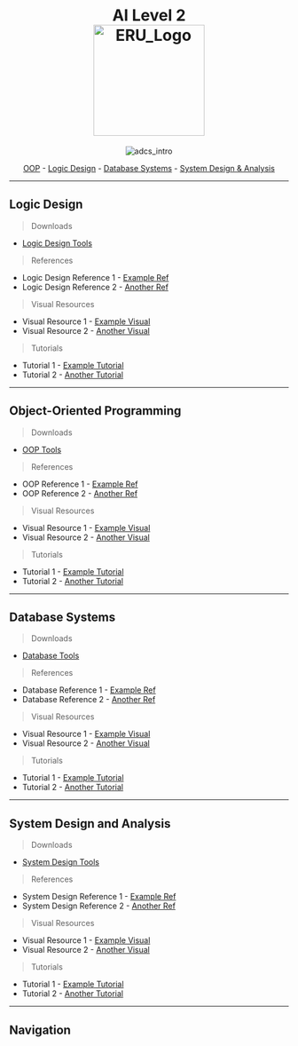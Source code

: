 <h1 align="center">
  AI Level 2 
  
  <br>
  <img src="https://scontent.fcai19-6.fna.fbcdn.net/v/t39.30808-6/408106767_752809753556429_1220078566625136899_n.jpg?_nc_cat=106&ccb=1-7&_nc_sid=6ee11a&_nc_ohc=qCV7gXzPh-oQ7kNvgFrBznV&_nc_ht=scontent.fcai19-6.fna&_nc_gid=AJwYZZnCFJD9ixXvbb977RJ&oh=00_AYC3GQaJ_FEEsmQANgF0N9b8murKYHK7J5rH4hWy47Z7vQ&oe=6701F3D4" alt="ERU_Logo" width="200">
</h1>

<p align="center">
  <img src="https://github.com/ah2devio/ERU/blob/main/_RES/fd_vs_mk4.gif" alt="adcs_intro"  align="center">
  <p align="center">
  <a href="#object-oriented-programming">OOP</a> - 
  <a href="#logic-design">Logic Design</a> - 
  <a href="#database-systems">Database Systems</a> - 
  <a href="#system-design-and-analysis">System Design & Analysis</a>
</p>
</p>

---

## Logic Design
> Downloads
- <a href="#">Logic Design Tools</a>

> References
- Logic Design Reference 1 - [Example Ref](https://example.com)
- Logic Design Reference 2 - [Another Ref](https://anotherexample.com)

> Visual Resources
- Visual Resource 1 - [Example Visual](https://example.com)
- Visual Resource 2 - [Another Visual](https://anotherexample.com)

> Tutorials
- Tutorial 1 - [Example Tutorial](https://example.com)
- Tutorial 2 - [Another Tutorial](https://anotherexample.com)

---

## Object-Oriented Programming
> Downloads
- <a href="#">OOP Tools</a>

> References
- OOP Reference 1 - [Example Ref](https://example.com)
- OOP Reference 2 - [Another Ref](https://anotherexample.com)

> Visual Resources
- Visual Resource 1 - [Example Visual](https://example.com)
- Visual Resource 2 - [Another Visual](https://anotherexample.com)

> Tutorials
- Tutorial 1 - [Example Tutorial](https://example.com)
- Tutorial 2 - [Another Tutorial](https://anotherexample.com)

---

## Database Systems
> Downloads
- <a href="#">Database Tools</a>

> References
- Database Reference 1 - [Example Ref](https://example.com)
- Database Reference 2 - [Another Ref](https://anotherexample.com)

> Visual Resources
- Visual Resource 1 - [Example Visual](https://example.com)
- Visual Resource 2 - [Another Visual](https://anotherexample.com)

> Tutorials
- Tutorial 1 - [Example Tutorial](https://example.com)
- Tutorial 2 - [Another Tutorial](https://anotherexample.com)

---

## System Design and Analysis
> Downloads
- <a href="#">System Design Tools</a>

> References
- System Design Reference 1 - [Example Ref](https://example.com)
- System Design Reference 2 - [Another Ref](https://anotherexample.com)

> Visual Resources
- Visual Resource 1 - [Example Visual](https://example.com)
- Visual Resource 2 - [Another Visual](https://anotherexample.com)

> Tutorials
- Tutorial 1 - [Example Tutorial](https://example.com)
- Tutorial 2 - [Another Tutorial](https://anotherexample.com)

---

## Navigation
